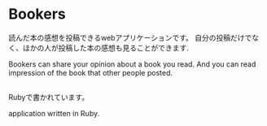 # Bookers
読んだ本の感想を投稿できるwebアプリケーションです。
自分の投稿だけでなく、ほかの人が投稿した本の感想も見ることができます.

Bookers can share your opinion about a book you read.
And you can read impression of the book that other people posted.

## 
Rubyで書かれています。

application written in Ruby.

